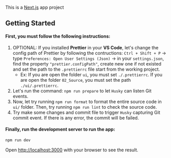 This is a [Next.js](https://nextjs.org) app project

## Getting Started

#### First, you must follow the following instructions:

1. OPTIONAL: If you installed **Prettier** in your **VS Code**, let's change the config path of Prettier by following the contructions: `Ctrl + Shift + P` -> type `Preferences: Open User Settings (Json)` -> in your `settings.json`, find the property `"prettier.configPath"`, create new one if not existed and set the path to the `.prettierrc` file start from the working project.
    - Ex: If you are open the folder `ui`, you must set `./.prettierrc`. If you are open the folder `02_Source`, you must set the path `./ui/.prettierrc`.
2. Let's run the command: `npm run prepare` to let `Husky` can listen Git events.
3. Now, let try running `npm run format` to format the entire source code in `ui/` folder. Then, try running `npm run lint` to check the source code.
4. Try make some changes and commit file to trigger `Husky` capturing Git commit event. If there is any error, the commit will be failed.

#### Finally, run the development server to run the app:

```bash
npm run dev
```

Open [http://localhost:3000](http://localhost:3000) with your browser to see the result.
